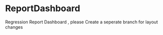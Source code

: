 # ReportDashboard
Regression  Report Dashboard
, please Create a seperate branch for layout  changes
